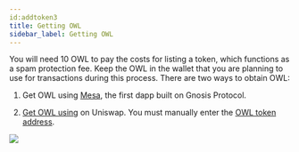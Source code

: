 ```yaml
---
id:addtoken3
title: Getting OWL
sidebar_label: Getting OWL
---
```


You will need 10 OWL to pay the costs for listing a token, which functions as a spam protection fee. Keep the OWL in the wallet that you are planning to use for transactions during this process. There are two ways to obtain OWL:

1. Get OWL using [Mesa](https://mesa.eth.link), the first dapp built on Gnosis Protocol.

2. [Get OWL using](https://uniswap.exchange/swap) on Uniswap. You must manually enter the [OWL token address](https://etherscan.io/token/0x1a5f9352af8af974bfc03399e3767df6370d82e4).


<img src="/img/addtutorial_gettingOWL.png">
